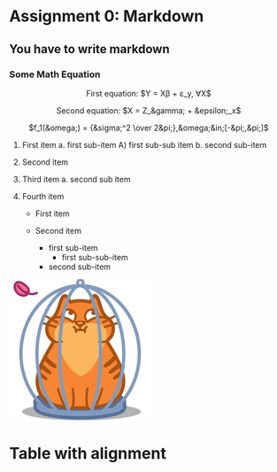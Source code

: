 # Assignment 0: Markdown
## You have to write markdown
### Some Math Equation
<div align="center">
First equation: $Y = X&beta; + &epsilon;_y, &forall;X$

Second equation: $X = Z_&gamma; + &epsilon;_x$

$f_1(&omega;) = {&sigma;^2 \over 2&pi;},&omega;&in;[-&pi;,&pi;]$
</div>

1. First item a. first sub-item A) first sub-sub item b. second sub-item

2. Second item

3. Third item
    a. second sub item
    
4. Fourth item
    * First item

    * Second item
        * first sub-item
            * first sub-sub-item
        * second sub-item



![Brown Cat](brown-cat.png)


# Table with alignment